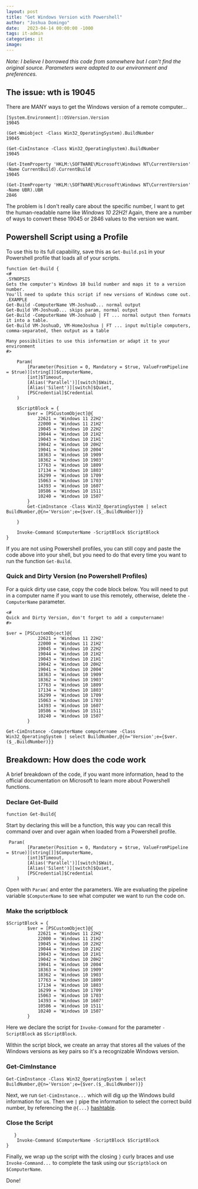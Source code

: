 ```yaml
---
layout: post
title: "Get Windows Version with Powershell"
author: "Joshua Domingo"
date:   2023-04-14 00:00:00 -1000
tags: it-admin
categories: it
image: 
---
```


*Note: I believe I borrowed this code from somewhere but I can't find the original source. Parameters were adapted to our environment and preferences.*

## The issue: wth is 19045

There are MANY ways to get the Windows version of a remote computer...

```
[System.Environment]::OSVersion.Version
19045

(Get-Wmiobject -Class Win32_OperatingSystem).BuildNumber
19045

(Get-CimInstance -Class Win32_OperatingSystem).BuildNumber
19045

(Get-ItemProperty 'HKLM:\SOFTWARE\Microsoft\Windows NT\CurrentVersion' -Name CurrentBuild).CurrentBuild
19045

(Get-ItemProperty 'HKLM:\SOFTWARE\Microsoft\Windows NT\CurrentVersion' -Name UBR).UBR
2846
```

The problem is I don't really care about the specific number, I want to get the human-readable name like *Windows 10 22H2!* Again, there are a number of ways to convert these 19045 or 2846 values to the version we want. 

## Powershell Script using a Profile

To use this to its full capability, save this as `Get-Build.ps1` in your Powershell profile that loads all of your scripts.

```
function Get-Build {
<#
.SYNOPSIS
Gets the computer's Windows 10 build number and maps it to a version number.
You'll need to update this script if new versions of Windows come out.
.EXAMPLE
Get-Build -ComputerName VM-JoshuaD... normal output
Get-Build VM-JoshuaD... skips param, normal output
Get-Build -ComputerName VM-JoshuaD | FT ... normal output then formats it into a table.
Get-Build VM-JoshuaD, VM-HomeJoshua | FT ... input multiple computers, comma-separated, then output as a table

Many possibilities to use this information or adapt it to your environment
#>

    Param(
        [Parameter(Position = 0, Mandatory = $true, ValueFromPipeline = $true)][string[]]$ComputerName,
        [int]$Timeout,
        [Alias('Parallel')][switch]$Wait,
        [Alias('Silent')][switch]$Quiet,
        [PSCredential]$Credential
    )
    
    $ScriptBlock = {
        $ver = [PSCustomObject]@{
            22621 = 'Windows 11 22H2'
            22000 = 'Windows 11 21H2'
            19045 = 'Windows 10 22H2'
            19044 = 'Windows 10 21H2'
            19043 = 'Windows 10 21H1'
            19042 = 'Windows 10 20H2'
            19041 = 'Windows 10 2004'
            18363 = 'Windows 10 1909'
            18362 = 'Windows 10 1903'
            17763 = 'Windows 10 1809'
            17134 = 'Windows 10 1803'
            16299 = 'Windows 10 1709'
            15063 = 'Windows 10 1703'
            14393 = 'Windows 10 1607'
            10586 = 'Windows 10 1511'
            10240 = 'Windows 10 1507'
        }
        Get-CimInstance -Class Win32_OperatingSystem | select BuildNumber,@{n='Version';e={$ver.($_.BuildNumber)}} 

    }

    Invoke-Command $ComputerName -ScriptBlock $ScriptBlock
}
```

If you are not using Powershell profiles, you can still copy and paste the code above into your shell, but you need to do that every time you want to run the function `Get-Build`.

### Quick and Dirty Version (no Powershell Profiles)

For a quick dirty use case, copy the code block below. You will need to put in a computer name if you want to use this remotely, otherwise, delete the `-ComputerName` parameter.

```
<#
Quick and Dirty Version, don't forget to add a computername!
#>

$ver = [PSCustomObject]@{
            22621 = 'Windows 11 22H2'
            22000 = 'Windows 11 21H2'
            19045 = 'Windows 10 22H2'
            19044 = 'Windows 10 21H2'
            19043 = 'Windows 10 21H1'
            19042 = 'Windows 10 20H2'
            19041 = 'Windows 10 2004'
            18363 = 'Windows 10 1909'
            18362 = 'Windows 10 1903'
            17763 = 'Windows 10 1809'
            17134 = 'Windows 10 1803'
            16299 = 'Windows 10 1709'
            15063 = 'Windows 10 1703'
            14393 = 'Windows 10 1607'
            10586 = 'Windows 10 1511'
            10240 = 'Windows 10 1507'
        }

Get-CimInstance -ComputerName computername -Class Win32_OperatingSystem | select BuildNumber,@{n='Version';e={$ver.($_.BuildNumber)}}
```

## Breakdown: How does the code work

A brief breakdown of the code, if you want more information, head to the official documentation on Microsoft to learn more about Powershell functions.

### Declare Get-Build

```
function Get-Build{
```

Start by declaring this will be a function, this way you can recall this command over and over again when loaded from a Powershell profile.

```
 Param(
        [Parameter(Position = 0, Mandatory = $true, ValueFromPipeline = $true)][string[]]$ComputerName,
        [int]$Timeout,
        [Alias('Parallel')][switch]$Wait,
        [Alias('Silent')][switch]$Quiet,
        [PSCredential]$Credential
    )
```

Open with `Param(` and enter the parameters. We are evaluating the pipeline variable `$ComputerName` to see what computer we want to run the code on.

### Make the scriptblock

```
$ScriptBlock = {
        $ver = [PSCustomObject]@{
            22621 = 'Windows 11 22H2'
            22000 = 'Windows 11 21H2'
            19045 = 'Windows 10 22H2'
            19044 = 'Windows 10 21H2'
            19043 = 'Windows 10 21H1'
            19042 = 'Windows 10 20H2'
            19041 = 'Windows 10 2004'
            18363 = 'Windows 10 1909'
            18362 = 'Windows 10 1903'
            17763 = 'Windows 10 1809'
            17134 = 'Windows 10 1803'
            16299 = 'Windows 10 1709'
            15063 = 'Windows 10 1703'
            14393 = 'Windows 10 1607'
            10586 = 'Windows 10 1511'
            10240 = 'Windows 10 1507'
        }
```

Here we declare the script for `Invoke-Command` for the parameter `-ScriptBlock` as `$ScriptBlock`.

Within the script block, we create an array that stores all the values of the Windows versions as key pairs so it's a recognizable Windows version.

### Get-CimInstance

```
Get-CimInstance -Class Win32_OperatingSystem | select BuildNumber,@{n='Version';e={$ver.($_.BuildNumber)}} 
```

Next, we run `Get-CimInstance...` which will dig up the Windows build information for us. Then we `|` pipe the information to select the correct build number, by referencing the `@{...}` [hashtable](https://learn.microsoft.com/en-us/powershell/module/microsoft.powershell.core/about/about_hash_tables?view=powershell-7.3).

### Close the Script

```
   }
    Invoke-Command $ComputerName -ScriptBlock $ScriptBlock
}
```

Finally, we wrap up the script with the closing `}` curly braces and use `Invoke-Command...` to complete the task using our `$Scriptblock` on `$ComputerName`.

Done!